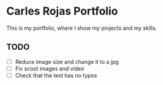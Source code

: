 # Carles Rojas Portfolio

This is my portfolio, where I show my projects and my skills.

## TODO

- [ ] Reduce image size and change it to a jpg
- [ ] Fix scoot images and video
- [ ] Check that the text has no typos
